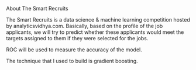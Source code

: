 About The Smart Recruits

The Smart Recruits is a data science & machine learning competition hosted by analyticsvidhya.com. Basically, based on the profile of the job applicants, we will try to predict whether these applicants would meet the targets assigned to them if they were selected for the jobs.

ROC will be used to measure the accuracy of the model. 

The technique that I used to build is gradient boosting. 






